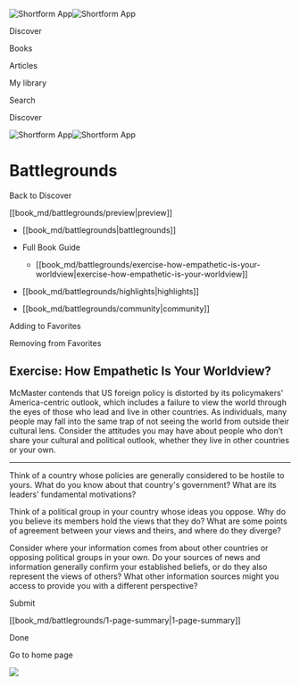 ![Shortform App](/img/logo.36a2399e.svg)![Shortform App](/img/logo-dark.70c1b072.svg)

Discover

Books

Articles

My library

Search

Discover

![Shortform App](/img/logo.36a2399e.svg)![Shortform App](/img/logo-dark.70c1b072.svg)

# Battlegrounds

Back to Discover

[[book_md/battlegrounds/preview|preview]]

  * [[book_md/battlegrounds|battlegrounds]]
  * Full Book Guide

    * [[book_md/battlegrounds/exercise-how-empathetic-is-your-worldview|exercise-how-empathetic-is-your-worldview]]
  * [[book_md/battlegrounds/highlights|highlights]]
  * [[book_md/battlegrounds/community|community]]



Adding to Favorites 

Removing from Favorites 

## Exercise: How Empathetic Is Your Worldview?

McMaster contends that US foreign policy is distorted by its policymakers’ America-centric outlook, which includes a failure to view the world through the eyes of those who lead and live in other countries. As individuals, many people may fall into the same trap of not seeing the world from outside their cultural lens. Consider the attitudes you may have about people who don’t share your cultural and political outlook, whether they live in other countries or your own.

* * *

Think of a country whose policies are generally considered to be hostile to yours. What do you know about that country's government? What are its leaders’ fundamental motivations?

Think of a political group in your country whose ideas you oppose. Why do you believe its members hold the views that they do? What are some points of agreement between your views and theirs, and where do they diverge?

Consider where your information comes from about other countries or opposing political groups in your own. Do your sources of news and information generally confirm your established beliefs, or do they also represent the views of others? What other information sources might you access to provide you with a different perspective?

Submit 

[[book_md/battlegrounds/1-page-summary|1-page-summary]]

Done

Go to home page 

![](https://bat.bing.com/action/0?ti=56018282&Ver=2&mid=3703ec0c-d2d7-4194-a15f-d1100231ce08&sid=201ffde0635411ee902411d77b750559&vid=20202bf0635411ee9ac03f2e618b0b9f&vids=0&msclkid=N&pi=0&lg=en-US&sw=800&sh=600&sc=24&nwd=1&tl=Shortform%20%7C%20Battlegrounds&p=https%3A%2F%2Fwww.shortform.com%2Fapp%2Fbook%2Fbattlegrounds%2Fexercise-how-empathetic-is-your-worldview&r=&lt=288&evt=pageLoad&sv=1&rn=116856)
